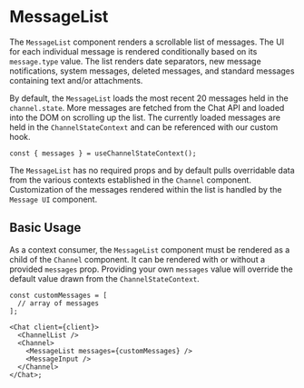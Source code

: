 # MessageList

The `MessageList` component renders a scrollable list of messages. The UI for each individual message is rendered conditionally based on its `message.type` value. The list renders date separators, new message notifications, system messages, deleted messages, and standard messages containing text and/or attachments.

By default, the `MessageList` loads the most recent 20 messages held in the `channel.state`. More messages are fetched from the Chat API and loaded into the DOM on scrolling up the list. The currently loaded messages are held in the `ChannelStateContext` and can be referenced with our custom hook.

```tsx
const { messages } = useChannelStateContext();
```

The `MessageList` has no required props and by default pulls overridable data from the various contexts established in the `Channel` component. Customization of the messages rendered within the list is handled by the `Message UI` component.

## Basic Usage

As a context consumer, the `MessageList` component must be rendered as a child of the `Channel` component. It can be rendered with or without a provided `messages` prop. Providing your own `messages` value will override the default value drawn from the `ChannelStateContext`.

```tsx
const customMessages = [
  // array of messages
];

<Chat client={client}>
  <ChannelList />
  <Channel>
    <MessageList messages={customMessages} />
    <MessageInput />
  </Channel>
</Chat>;
```
